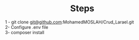 
<h1 align="center">Steps </h1>

1 - git clone git@github.com:MohamedMOSLAH/Crud_Larael.git <br>
2- Configure .env file <br>
3- composer install <br>



